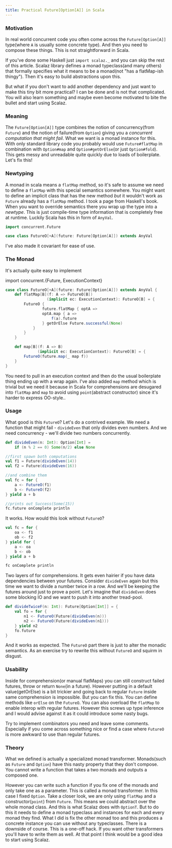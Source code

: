 ```yaml
---
title: Practical Future[Option[A]] in Scala
---
```


### Motivation

In real world concurrent code you often come across the `Future[Option[A]]` type(where `A` is usually some concrete type). And then you need to compose these things. This is not straightforward in Scala.

If you've done some Haskell just `import scalaz._` and you can skip the rest of this article. Scalaz library defines a monad typeclass(and many others) that formally specifies what it means to be a monad(not "has a flatMap-ish thingy"). Then it's easy to build abstractions upon this. 

But what if you don't want to add another dependency and just want to make this tiny bit more practical? I can be done and is not that complicated. You will also learn something and maybe even become motivated to bite the bullet and start using Scalaz. 

### Meaning

The `Future[Option[A]]` type combines the notion of concurrency(from `Future`) and the notion of failure(from `Option`) giving you a *concurrent computation that might fail*. What we want is a monad instance for this. With only standard library code you probably would use `Future#flatMap` in combination with `Option#map` and `Option#getOrElse`(or just `Option#fold`). This gets messy and unreadable quite quickly due to loads of boilerplate. Let's fix this!

### Newtyping

A monad in scala means a `flatMap` method, so it's safe to assume we need to define a `flatMap` with this special semantics somewhere. 
You might want to define an implicit class that has the new method *but* it wouldn't work as `Future` already has a `flatMap` method.
I took a page from Haskell's book. When you want to override semantics there you wrap up the type into a *newtype*. This is just compile-time type information that is completely free at runtime. Luckily Scala has this in form of `AnyVal`.

```scala
import concurrent.Future

case class FutureO[+A](future: Future[Option[A]]) extends AnyVal
``` 

I've also made it covariant for ease of use.

### The Monad

It's actually quite easy to implement

import concurrent.{Future, ExecutionContext}

```scala
case class FutureO[+A](future: Future[Option[A]]) extends AnyVal {
    def flatMap[B](f: A => FutureO[B])
                  (implicit ec: ExecutionContext): FutureO[B] = {
        FutureO {
                future.flatMap { optA => 
                optA.map { a =>
                    f(a).future
                } getOrElse Future.successful(None)
            }
        }
    }

    def map[B](f: A => B)
              (implicit ec: ExecutionContext): FutureO[B] = {
        FutureO(future.map(_ map f))
    }
}
```

You need to pull in an execution context and then do the usual boilerplate thing ending up with a wrap again. I've also added `map` method which is trivial but we need it because in Scala for comprehensions are desugared into `flatMap` and `map` to avoid using `point`(abstract constructor) since it's harder to express OO-style.. 

### Usage 

What good is this `FutureO`? Let's do a contrived example. We need a function that might fail - `divideEven` that only divides even numbers. And we need concurrency - we'll divide two numbers concurrently. 

```scala
def divideEven(n: Int): Option[Int] = 
    if (n % 2 == 0) Some(n/2) else None

//first spawn both computations
val f1 = Future(divideEven(14))
val f2 = Future(divideEven(16))

//and combine them
val fc = for {
    a <- FutureO(f1)
    b <- FutureO(f2)
} yield a + b

//prints out Success(Some(15))
fc.future onComplete println
```

It works. How would this look without `FutureO`? 
```scala
val fc = for {
    oa <- f1
    ob <- f2
} yield for {
    a <- oa
    b <- ob
} yield a + b

fc onComplete println
```

Two layers of for comprehensions. It gets even hairier if you have data dependencies between your futures. Consider `divideEven` again but this time we want to divide a number twice in a row. And we'll be keeping the futures around just to prove a point. Let's imagine that `divideEven` does some blocking IO and we want to push it into another tread-pool.

```scala
def divideTwiceF(n: Int): Future[Option[Int]] = {
    val fo = for {
        n1 <- FutureO(Future(divideEven(n)))
        n2 <- FutureO(Future(divideEven(n1)))
    } yield n2
    fo.future
}
```

And it works as expected. The `FutureO` part there is just to alter the monadic semantics. As an exercise try to rewrite this without `FutureO` and squirm in disgust.

### Usability

Inside for comprehension(or manual flatMaps) you can still construct failed futures, throw or return `None`(in a future). However putting in a default value(getOrElse) is a bit trickier and going back to regular `Future` inside same comprehension is impossible. But you can fix this. You can define methods like `orElse` on the `FutureO`. You can also overload the `flatMap` to enable interop with regular futures. However this screws up type inference and I would advise against it as it could introduce some nasty bugs. 

Try to implement combinators you need and leave some comments. Especially if you come across something nice or find a case where `FutureO` is more awkward to use than regular futures.

### Theory 

What we defined is actually a specialized monad transformer. Monads(such as `Future` and `Option`) have this nasty property that they don't compose. You cannot write a function that takes a two monads and outputs a composed one. 

However you can write such a function if you fix one of the monads and only take one as a parameter. This is called a monad transformer. In this case I fixed `Option`. Take a closer look, we are only using `flatMap` and a constructor(`point`) from `Future`. This means we could abstract over the whole monad class. And this is what Scalaz does with `OptionT`. But to do this it needs to define a monad typeclass and instances for each and every monad they find. 
What I did is fix the other monad too and this produces a concrete instance you can use without any typeclasses. There is a downside of course. This is a one-off hack. If you want other transformers you'll have to write them as well. At that point I think would be a good idea to start using Scalaz. 